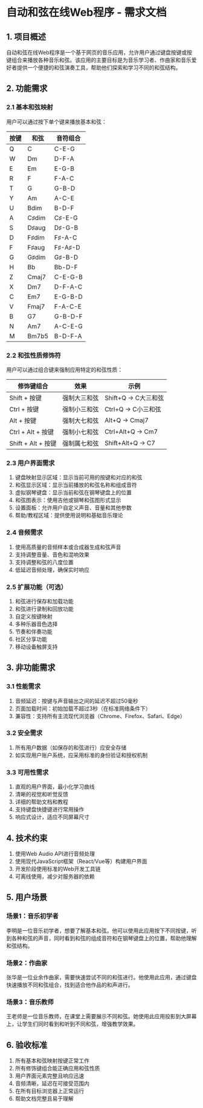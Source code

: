 # 自动和弦在线Web程序 - 需求文档

## 1. 项目概述

自动和弦在线Web程序是一个基于网页的音乐应用，允许用户通过键盘按键或按键组合来播放各种音乐和弦。该应用的主要目标是为音乐学习者、作曲家和音乐爱好者提供一个便捷的和弦演奏工具，帮助他们探索和学习不同的和弦结构。

## 2. 功能需求

### 2.1 基本和弦映射

用户可以通过按下单个键来播放基本和弦：

| 按键 | 和弦    | 音符组合 |
|------|---------|----------|
| Q    | C       | C-E-G    |
| W    | Dm      | D-F-A    |
| E    | Em      | E-G-B    |
| R    | F       | F-A-C    |
| T    | G       | G-B-D    |
| Y    | Am      | A-C-E    |
| U    | Bdim    | B-D-F    |
| A    | C♯dim   | C♯-E-G   |
| S    | D♯aug   | D♯-G-B   |
| D    | F♯dim   | F♯-A-C   |
| F    | F♯aug   | F♯-A♯-D  |
| G    | G♯dim   | G♯-B-D   |
| H    | Bb      | Bb-D-F   |
| Z    | Cmaj7   | C-E-G-B  |
| X    | Dm7     | D-F-A-C  |
| C    | Em7     | E-G-B-D  |
| V    | Fmaj7   | F-A-C-E  |
| B    | G7      | G-B-D-F  |
| N    | Am7     | A-C-E-G  |
| M    | Bm7b5   | B-D-F-A  |

### 2.2 和弦性质修饰符

用户可以通过组合键来强制应用特定的和弦性质：

| 修饰键组合      | 效果                   | 示例                |
|-----------------|------------------------|---------------------|
| Shift + 按键    | 强制大三和弦           | Shift+Q → C大三和弦 |
| Ctrl + 按键     | 强制小三和弦           | Ctrl+Q → C小三和弦  |
| Alt + 按键      | 强制大七和弦           | Alt+Q → Cmaj7      |
| Ctrl + Alt + 按键| 强制小七和弦           | Ctrl+Alt+Q → Cm7   |
| Shift + Alt + 按键| 强制属七和弦         | Shift+Alt+Q → C7   |

### 2.3 用户界面需求

1. 键盘映射显示区域：显示当前可用的按键和对应的和弦
2. 和弦显示区域：显示当前播放的和弦名称和组成音符
3. 虚拟钢琴键盘：显示当前和弦在钢琴键盘上的位置
4. 和弦图表示：使用吉他或钢琴和弦图形式显示
5. 设置面板：允许用户自定义声音、音量和其他参数
6. 帮助/教程区域：提供使用说明和基础音乐理论

### 2.4 音频需求

1. 使用高质量的音频样本或合成器生成和弦声音
2. 支持调整音量、音色和混响效果
3. 支持调整和弦的八度位置
4. 低延迟音频处理，确保实时响应

### 2.5 扩展功能（可选）

1. 和弦进行保存和加载功能
2. 和弦进行录制和回放功能
3. 自定义按键映射
4. 多种乐器音色选择
5. 节奏和伴奏功能
6. 社区分享功能
7. 移动设备触屏支持

## 3. 非功能需求

### 3.1 性能需求

1. 音频延迟：按键与声音输出之间的延迟不超过50毫秒
2. 页面加载时间：初始加载不超过3秒（在标准网络条件下）
3. 兼容性：支持所有主流现代浏览器（Chrome、Firefox、Safari、Edge）

### 3.2 安全需求

1. 所有用户数据（如保存的和弦进行）应安全存储
2. 如实现用户账户系统，应采用标准的身份验证和授权机制

### 3.3 可用性需求

1. 直观的用户界面，最小化学习曲线
2. 清晰的视觉和听觉反馈
3. 详细的帮助文档和教程
4. 支持键盘快捷键进行常用操作
5. 响应式设计，适应不同屏幕尺寸

## 4. 技术约束

1. 使用Web Audio API进行音频处理
2. 使用现代JavaScript框架（React/Vue等）构建用户界面
3. 开发阶段使用标准的Web开发工具链
4. 可离线使用，减少对服务器的依赖

## 5. 用户场景

### 场景1：音乐初学者
李明是一位音乐初学者，想要了解基本和弦。他可以使用此应用按下不同按键，听到各种和弦的声音，同时看到和弦的组成音符和在钢琴键盘上的位置，帮助他理解和弦结构。

### 场景2：作曲家
张华是一位业余作曲家，需要快速尝试不同的和弦进行。他使用此应用，通过键盘快速播放不同和弦组合，找到适合他作品的和声进行。

### 场景3：音乐教师
王老师是一位音乐教师，在课堂上需要展示不同和弦。她使用此应用投影到大屏幕上，让学生们同时看到和听到不同和弦，增强教学效果。

## 6. 验收标准

1. 所有基本和弦映射按键正常工作
2. 所有修饰键组合能正确应用和弦性质
3. 用户界面元素完整且响应迅速
4. 音频清晰，延迟在可接受范围内
5. 在所有目标浏览器上正常运行
6. 帮助文档完整且易于理解 